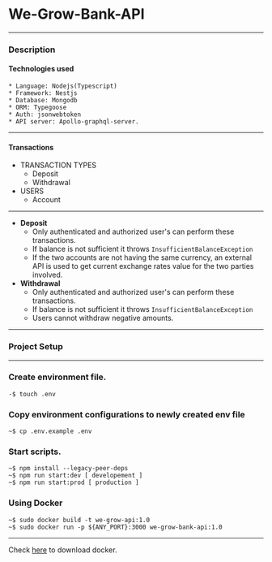 
# We-Grow-Bank-API
***

### Description
#### Technologies used
    * Language: Nodejs(Typescript)
    * Framework: Nestjs
    * Database: Mongodb
    * ORM: Typegoose
    * Auth: jsonwebtoken
    * API server: Apollo-graphql-server.

***

#### Transactions
* TRANSACTION TYPES
    * Deposit
    * Withdrawal
* USERS
  * Account
***
* **Deposit**
  * Only authenticated and authorized user's can perform these transactions.
  * If balance is not sufficient it throws `InsufficientBalanceException`
  * If the two accounts are not having the same currency, an external API is
    used to get current exchange rates value for the two parties involved.
* **Withdrawal**
    * Only authenticated and authorized user's can perform these transactions.
    * If balance is not sufficient it throws `InsufficientBalanceException`
    * Users cannot withdraw negative amounts.
***

### Project Setup
***

### Create environment file.
    -$ touch .env 
### Copy environment configurations to newly created env file
    ~$ cp .env.example .env


### Start scripts.
    ~$ npm install --legacy-peer-deps
    ~$ npm run start:dev [ developement ]
    ~$ npm run start:prod [ production ]

### Using Docker
    ~$ sudo docker build -t we-grow-api:1.0
    ~$ sudo docker run -p ${ANY_PORT}:3000 we-grow-bank-api:1.0
****

Check [here](https://docs.docker.com/desktop/install/linux-install/) to download docker.